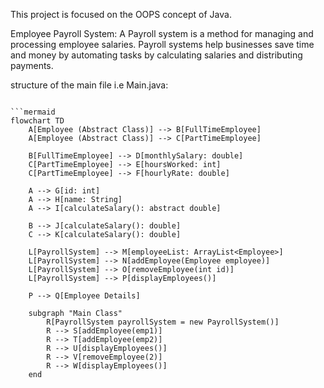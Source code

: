 This project is focused on the OOPS concept of Java.

Employee Payroll System:
A Payroll system is a method for managing and processing employee salaries. Payroll systems help businesses save time and money by automating tasks by calculating
salaries and distributing payments.

structure of the main file i.e Main.java:

```mermaid

```mermaid
flowchart TD
    A[Employee (Abstract Class)] --> B[FullTimeEmployee]
    A[Employee (Abstract Class)] --> C[PartTimeEmployee]
    
    B[FullTimeEmployee] --> D[monthlySalary: double]
    C[PartTimeEmployee] --> E[hoursWorked: int]
    C[PartTimeEmployee] --> F[hourlyRate: double]
    
    A --> G[id: int]
    A --> H[name: String]
    A --> I[calculateSalary(): abstract double]
    
    B --> J[calculateSalary(): double]
    C --> K[calculateSalary(): double]

    L[PayrollSystem] --> M[employeeList: ArrayList<Employee>]
    L[PayrollSystem] --> N[addEmployee(Employee employee)]
    L[PayrollSystem] --> O[removeEmployee(int id)]
    L[PayrollSystem] --> P[displayEmployees()]

    P --> Q[Employee Details]

    subgraph "Main Class"
        R[PayrollSystem payrollSystem = new PayrollSystem()]
        R --> S[addEmployee(emp1)]
        R --> T[addEmployee(emp2)]
        R --> U[displayEmployees()]
        R --> V[removeEmployee(2)]
        R --> W[displayEmployees()]
    end

```

```


